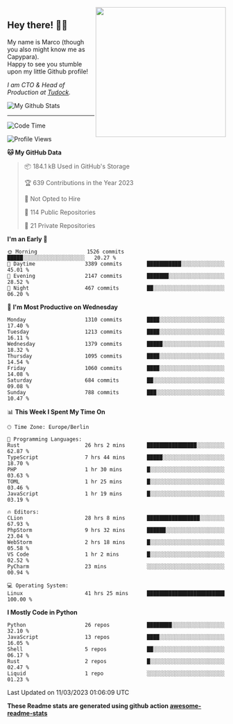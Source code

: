 <img src="https://capypara.de/para_logo.png?a=13" align="right" width="300">

## Hey there! 👋🙃
My name is Marco (though you also might know me as Capypara).  
Happy to see you stumble upon my little Github profile!

*I am CTO & Head of Production at <a href="http://tudock.de">Tudock</a>.*


![My Github Stats](https://github-readme-stats.vercel.app/api?username=theCapypara&show_icons=true&title_color=8ea106&text_color=ffffff&icon_color=8ea106&bg_color=2F343F&hide_border=1)

---
<!--START_SECTION:waka-->
![Code Time](http://img.shields.io/badge/Code%20Time-2%2C231%20hrs%2020%20mins-blue)

![Profile Views](http://img.shields.io/badge/Profile%20Views-2-blue)

**🐱 My GitHub Data** 

> 📦 184.1 kB Used in GitHub's Storage 
 > 
> 🏆 639 Contributions in the Year 2023
 > 
> 🚫 Not Opted to Hire
 > 
> 📜 114 Public Repositories 
 > 
> 🔑 21 Private Repositories 
 > 
**I'm an Early 🐤** 

```text
🌞 Morning                1526 commits        █████░░░░░░░░░░░░░░░░░░░░   20.27 % 
🌆 Daytime                3389 commits        ███████████░░░░░░░░░░░░░░   45.01 % 
🌃 Evening                2147 commits        ███████░░░░░░░░░░░░░░░░░░   28.52 % 
🌙 Night                  467 commits         ██░░░░░░░░░░░░░░░░░░░░░░░   06.20 % 
```
📅 **I'm Most Productive on Wednesday** 

```text
Monday                   1310 commits        ████░░░░░░░░░░░░░░░░░░░░░   17.40 % 
Tuesday                  1213 commits        ████░░░░░░░░░░░░░░░░░░░░░   16.11 % 
Wednesday                1379 commits        █████░░░░░░░░░░░░░░░░░░░░   18.32 % 
Thursday                 1095 commits        ████░░░░░░░░░░░░░░░░░░░░░   14.54 % 
Friday                   1060 commits        ████░░░░░░░░░░░░░░░░░░░░░   14.08 % 
Saturday                 684 commits         ██░░░░░░░░░░░░░░░░░░░░░░░   09.08 % 
Sunday                   788 commits         ███░░░░░░░░░░░░░░░░░░░░░░   10.47 % 
```


📊 **This Week I Spent My Time On** 

```text
🕑︎ Time Zone: Europe/Berlin

💬 Programming Languages: 
Rust                     26 hrs 2 mins       ████████████████░░░░░░░░░   62.87 % 
TypeScript               7 hrs 44 mins       █████░░░░░░░░░░░░░░░░░░░░   18.70 % 
PHP                      1 hr 30 mins        █░░░░░░░░░░░░░░░░░░░░░░░░   03.63 % 
TOML                     1 hr 25 mins        █░░░░░░░░░░░░░░░░░░░░░░░░   03.46 % 
JavaScript               1 hr 19 mins        █░░░░░░░░░░░░░░░░░░░░░░░░   03.19 % 

🔥 Editors: 
CLion                    28 hrs 8 mins       █████████████████░░░░░░░░   67.93 % 
PhpStorm                 9 hrs 32 mins       ██████░░░░░░░░░░░░░░░░░░░   23.04 % 
WebStorm                 2 hrs 18 mins       █░░░░░░░░░░░░░░░░░░░░░░░░   05.58 % 
VS Code                  1 hr 2 mins         █░░░░░░░░░░░░░░░░░░░░░░░░   02.52 % 
PyCharm                  23 mins             ░░░░░░░░░░░░░░░░░░░░░░░░░   00.94 % 

💻 Operating System: 
Linux                    41 hrs 25 mins      █████████████████████████   100.00 % 
```

**I Mostly Code in Python** 

```text
Python                   26 repos            ████████░░░░░░░░░░░░░░░░░   32.10 % 
JavaScript               13 repos            ████░░░░░░░░░░░░░░░░░░░░░   16.05 % 
Shell                    5 repos             ██░░░░░░░░░░░░░░░░░░░░░░░   06.17 % 
Rust                     2 repos             █░░░░░░░░░░░░░░░░░░░░░░░░   02.47 % 
Liquid                   1 repo              ░░░░░░░░░░░░░░░░░░░░░░░░░   01.23 % 
```




 Last Updated on 11/03/2023 01:06:09 UTC
<!--END_SECTION:waka-->

**These Readme stats are generated using github action [awesome-readme-stats](https://github.com/anmol098/waka-readme-stats)**
